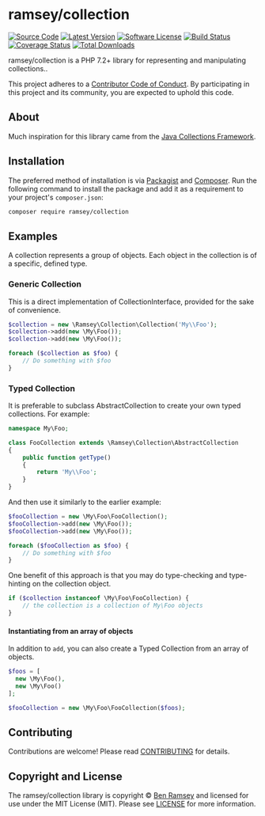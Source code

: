 # ramsey/collection

[![Source Code][badge-source]][source]
[![Latest Version][badge-release]][release]
[![Software License][badge-license]][license]
[![Build Status][badge-build]][build]
[![Coverage Status][badge-coverage]][coverage]
[![Total Downloads][badge-downloads]][downloads]

ramsey/collection is a PHP 7.2+ library for representing and manipulating collections..

This project adheres to a [Contributor Code of Conduct][conduct]. By participating in this project and its community, you are expected to uphold this code.


## About

Much inspiration for this library came from the [Java Collections Framework][java].


## Installation

The preferred method of installation is via [Packagist][] and [Composer][]. Run
the following command to install the package and add it as a requirement to
your project's `composer.json`:

```bash
composer require ramsey/collection
```


## Examples

A collection represents a group of objects. Each object in the collection is of a specific, defined type.

### Generic Collection
This is a direct implementation of CollectionInterface, provided for the sake of convenience.
``` php
$collection = new \Ramsey\Collection\Collection('My\\Foo');
$collection->add(new \My\Foo());
$collection->add(new \My\Foo());

foreach ($collection as $foo) {
    // Do something with $foo
}
```

### Typed Collection
It is preferable to subclass AbstractCollection to create your own typed collections. For example:

``` php
namespace My\Foo;

class FooCollection extends \Ramsey\Collection\AbstractCollection
{
    public function getType()
    {
        return 'My\\Foo';
    }
}
```

And then use it similarly to the earlier example:

``` php
$fooCollection = new \My\Foo\FooCollection();
$fooCollection->add(new \My\Foo());
$fooCollection->add(new \My\Foo());

foreach ($fooCollection as $foo) {
    // Do something with $foo
}
```

One benefit of this approach is that you may do type-checking and type-hinting on the collection object.

``` php
if ($collection instanceof \My\Foo\FooCollection) {
    // the collection is a collection of My\Foo objects
}
```

#### Instantiating from an array of objects
In addition to `add`, you can also create a Typed Collection from an array of objects.

``` php
$foos = [
  new \My\Foo(),
  new \My\Foo()
];

$fooCollection = new \My\Foo\FooCollection($foos);
```

## Contributing

Contributions are welcome! Please read [CONTRIBUTING][] for details.


## Copyright and License

The ramsey/collection library is copyright © [Ben Ramsey](https://benramsey.com/) and licensed for use under the MIT License (MIT). Please see [LICENSE][] for more information.



[conduct]: https://github.com/ramsey/collection/blob/master/CODE_OF_CONDUCT.md
[java]: http://docs.oracle.com/javase/8/docs/technotes/guides/collections/index.html
[packagist]: https://packagist.org/packages/ramsey/collection
[composer]: http://getcomposer.org/
[apidocs]: http://docs.benramsey.com/ramsey-collection/latest/
[contributing]: https://github.com/ramsey/collection/blob/master/CONTRIBUTING.md

[badge-source]: http://img.shields.io/badge/source-ramsey/collection-blue.svg?style=flat-square
[badge-release]: https://img.shields.io/github/release/ramsey/collection.svg?style=flat-square
[badge-license]: https://img.shields.io/badge/license-MIT-brightgreen.svg?style=flat-square
[badge-build]: https://img.shields.io/travis/ramsey/collection/master.svg?style=flat-square
[badge-coverage]: https://img.shields.io/coveralls/ramsey/collection/master.svg?style=flat-square
[badge-downloads]: https://img.shields.io/packagist/dt/ramsey/collection.svg?style=flat-square

[source]: https://github.com/ramsey/collection
[release]: https://github.com/ramsey/collection/releases
[license]: https://github.com/ramsey/collection/blob/master/LICENSE
[build]: https://travis-ci.org/ramsey/collection
[hhvm]: http://hhvm.h4cc.de/package/ramsey/collection
[coverage]: https://coveralls.io/r/ramsey/collection?branch=master
[downloads]: https://packagist.org/packages/ramsey/collection
